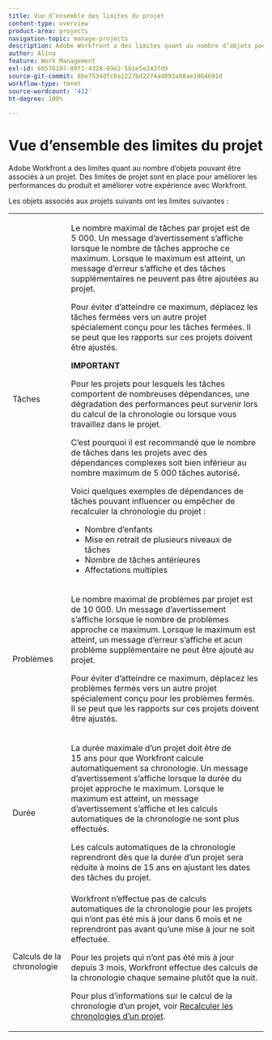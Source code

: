 ```yaml
---
title: Vue d’ensemble des limites du projet
content-type: overview
product-area: projects
navigation-topic: manage-projects
description: Adobe Workfront a des limites quant au nombre d’objets pouvant être associés à un projet. Des limites de projet sont en place pour améliorer les performances du produit et améliorer votre expérience avec Workfront.
author: Alina
feature: Work Management
exl-id: 60576107-89f1-4328-89e2-5b1e5e243fd9
source-git-commit: 8be7534dfc0a1227bd2274ad093a88ae19b4691d
workflow-type: tm+mt
source-wordcount: '412'
ht-degree: 100%

---
```


# Vue d’ensemble des limites du projet

Adobe Workfront a des limites quant au nombre d’objets pouvant être associés à un projet. Des limites de projet sont en place pour améliorer les performances du produit et améliorer votre expérience avec Workfront.

Les objets associés aux projets suivants ont les limites suivantes :

<table style="table-layout:auto"> 
 <col> 
 <col> 
 <tbody> 
  <tr> 
   <td role="rowheader"><p>Tâches</p></td> 
   <td>  <p>Le nombre maximal de tâches par projet est de 5 000. Un message d’avertissement s’affiche lorsque le nombre de tâches approche ce maximum. Lorsque le maximum est atteint, un message d’erreur s’affiche et des tâches supplémentaires ne peuvent pas être ajoutées au projet.</p> <p>Pour éviter d’atteindre ce maximum, déplacez les tâches fermées vers un autre projet spécialement conçu pour les tâches fermées. Il se peut que les rapports sur ces projets doivent être ajustés.</p>

<b>IMPORTANT</b>

Pour les projets pour lesquels les tâches comportent de nombreuses dépendances, une dégradation des performances peut survenir lors du calcul de la chronologie ou lorsque vous travaillez dans le projet.

C’est pourquoi il est recommandé que le nombre de tâches dans les projets avec des dépendances complexes soit bien inférieur au nombre maximum de 5 000 tâches autorisé.

Voici quelques exemples de dépendances de tâches pouvant influencer ou empêcher de recalculer la chronologie du projet :

<ul><li>Nombre d’enfants</li>
   <li>Mise en retrait de plusieurs niveaux de tâches</li>
   <li>Nombre de tâches antérieures</li>
   <li>Affectations multiples</li>
   </ul>
   </td> 
  </tr> 
  <tr> 
   <td role="rowheader"><p>Problèmes</p></td> 
   <td>  <p>Le nombre maximal de problèmes par projet est de 10 000. Un message d’avertissement s’affiche lorsque le nombre de problèmes approche ce maximum. Lorsque le maximum est atteint, un message d’erreur s’affiche et acun problème supplémentaire ne peut être ajouté au projet.</p> <p>Pour éviter d’atteindre ce maximum, déplacez les problèmes fermés vers un autre projet spécialement conçu pour les problèmes fermés. Il se peut que les rapports sur ces projets doivent être ajustés.</p> </td> 
  </tr> 
  <tr> 
   <td role="rowheader"><p>Durée</p></td> 
   <td> <p>La durée maximale d’un projet doit être de 15 ans pour que Workfront calcule automatiquement sa chronologie. Un message d’avertissement s’affiche lorsque la durée du projet approche le maximum. Lorsque le maximum est atteint, un message d’avertissement s’affiche et les calculs automatiques de la chronologie ne sont plus effectués.</p> <p>Les calculs automatiques de la chronologie reprendront dès que la durée d’un projet sera réduite à moins de 15 ans en ajustant les dates des tâches du projet.</p> </td> 
  </tr> 
  <tr> 
   <td role="rowheader"><p>Calculs de la chronologie</p></td> 
   <td>Workfront n’effectue pas de calculs automatiques de la chronologie pour les projets qui n’ont pas été mis à jour dans 6 mois et ne reprendront pas avant qu’une mise à jour ne soit effectuée.<p>Pour les projets qui n’ont pas été mis à jour depuis 3 mois, Workfront effectue des calculs de la chronologie chaque semaine plutôt que la nuit.</p><p>Pour plus d’informations sur le calcul de la chronologie d’un projet, voir <a href="../../../manage-work/projects/manage-projects/recalculate-project-timeline.md" class="MCXref xref">Recalculer les chronologies d’un projet</a>. </p></td> 
  </tr> 
 </tbody> 
</table>

<!-- Notes from the table: 
     <p>For tasks limits: (This is NOT TRUE , but the PMs always wanted this to stay the way it is because they don't want customers creating projects bigger than this.)</p>
    <p>For issue limits: (this is true only for some clusters; according to Anna A., some clusters are set to a million.)</p>
    -->